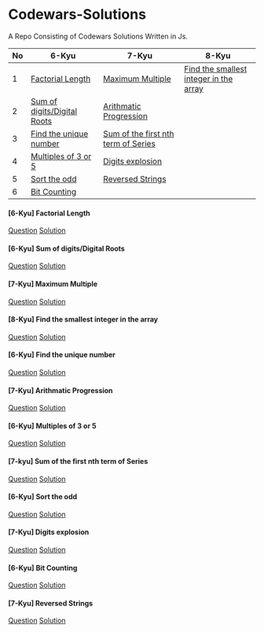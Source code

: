 # Codewars-Solutions
A Repo Consisting of Codewars Solutions Written in Js.

| No  | 6-Kyu  | 7-Kyu  | 8-Kyu  |
|---|---|---|---|
| 1  | [Factorial Length](https://github.com/prvnbist/Codewars-Solutions/blob/master/6-Kyu/factorial-length.js "Solution")  | [Maximum Multiple](https://github.com/prvnbist/Codewars-Solutions/blob/master/7-Kyu/maximum-multiple.js "Solution") | [Find the smallest integer in the array](https://github.com/prvnbist/Codewars-Solutions/blob/master/8-Kyu/find-the-smallest-integer-in-the-array.js "Solution") |
| 2 | [Sum of digits/Digital Roots](https://github.com/prvnbist/Codewars-Solutions/blob/master/6-Kyu/sum-of-digits.js "Solution")  | [Arithmatic Progression](https://github.com/prvnbist/Codewars-Solutions/blob/master/7-Kyu/arithmatic-progression.js "Solution") |   |
| 3 | [Find the unique number](https://github.com/prvnbist/Codewars-Solutions/blob/master/6-Kyu/find-the-unique-number.js "Solution") | [Sum of the first nth term of Series](https://github.com/prvnbist/Codewars-Solutions/blob/master/7-Kyu/sum-of-the-first-nth-term-of-series.js "Solution") |   |
| 4 |  [Multiples of 3 or 5](https://github.com/prvnbist/Codewars-Solutions/blob/master/6-Kyu/multiples-of-3-and-5.js "Solution") | [Digits explosion](https://github.com/prvnbist/Codewars-Solutions/blob/master/7-Kyu/digits-explosion.js "Solution") | |
| 5 | [Sort the odd](https://github.com/prvnbist/Codewars-Solutions/blob/master/6-Kyu/sort-the-odd.js "Solution") | [Reversed Strings](https://github.com/prvnbist/Codewars-Solutions/blob/master/7-Kyu/reversed-strings.js "Solution") | |
| 6 | [Bit Counting](https://github.com/prvnbist/Codewars-Solutions/blob/master/6-Kyu/bit-counting.js "Solution") | | |
#### [6-Kyu] Factorial Length
[Question](https://www.codewars.com/kata/541c8630095125aba6000c00)
[Solution](https://github.com/prvnbist/Codewars-Solutions/blob/master/6-Kyu/factorial-length.js)

#### [6-Kyu] Sum of digits/Digital Roots
[Question](https://www.codewars.com/kata/541c8630095125aba6000c00)
[Solution](https://github.com/prvnbist/Codewars-Solutions/blob/master/6-Kyu/sum-of-digits.js)

#### [7-Kyu] Maximum Multiple  
[Question](https://www.codewars.com/kata/5aba780a6a176b029800041c)
[Solution](https://github.com/prvnbist/Codewars-Solutions/blob/master/7-Kyu/maximum-multiple.js)

#### [8-Kyu] Find the smallest integer in the array
[Question](https://www.codewars.com/kata/55a2d7ebe362935a210000b2)
[Solution](https://github.com/prvnbist/Codewars-Solutions/blob/master/8-Kyu/find-the-smallest-integer-in-the-array.js)

#### [6-Kyu] Find the unique number
[Question](https://www.codewars.com/kata/585d7d5adb20cf33cb000235)
[Solution](https://github.com/prvnbist/Codewars-Solutions/blob/master/6-Kyu/find-the-unique-number.js)

#### [7-Kyu] Arithmatic Progression
[Question](https://www.codewars.com/kata/55caf1fd8063ddfa8e000018)
[Solution](https://github.com/prvnbist/Codewars-Solutions/blob/master/7-Kyu/arithmatic-progression.js)

#### [6-Kyu] Multiples of 3 or 5
[Question](https://www.codewars.com/kata/514b92a657cdc65150000006)
[Solution](https://github.com/prvnbist/Codewars-Solutions/blob/master/6-Kyu/multiples-of-3-and-5.js)

#### [7-kyu] Sum of the first nth term of Series 
[Question](https://www.codewars.com/kata/555eded1ad94b00403000071)
[Solution](https://github.com/prvnbist/Codewars-Solutions/blob/master/7-Kyu/sum-of-the-first-nth-term-of-series.js)

#### [6-Kyu] Sort the odd
[Question](https://www.codewars.com/kata/578aa45ee9fd15ff4600090d)
[Solution](https://github.com/prvnbist/Codewars-Solutions/blob/master/6-Kyu/sort-the-odd.js)

#### [7-Kyu] Digits explosion
[Question](https://www.codewars.com/kata/585b1fafe08bae9988000314)
[Solution](https://github.com/prvnbist/Codewars-Solutions/blob/master/7-Kyu/digits-explosion.js)

#### [6-Kyu] Bit Counting
[Question](https://www.codewars.com/kata/526571aae218b8ee490006f4)
[Solution](https://github.com/prvnbist/Codewars-Solutions/blob/master/6-Kyu/bit-counting.js)

#### [7-Kyu] Reversed Strings
[Question](https://www.codewars.com/kata/5168bb5dfe9a00b126000018)
[Solution](https://github.com/prvnbist/Codewars-Solutions/blob/master/7-Kyu/reversed-strings.js)